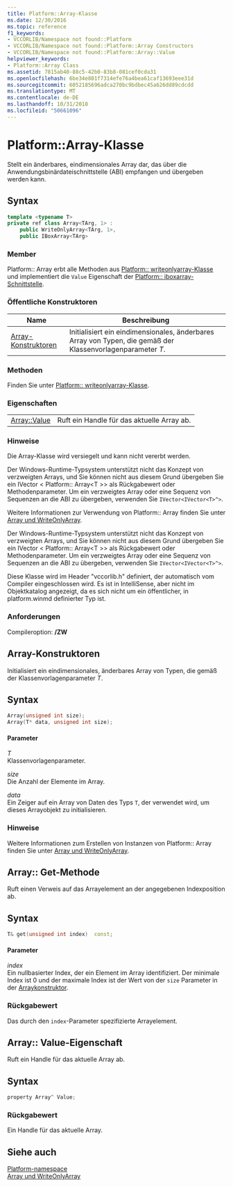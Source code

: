 ```yaml
---
title: Platform::Array-Klasse
ms.date: 12/30/2016
ms.topic: reference
f1_keywords:
- VCCORLIB/Namespace not found::Platform
- VCCORLIB/Namespace not found::Platform::Array Constructors
- VCCORLIB/Namespace not found::Platform::Array::Value
helpviewer_keywords:
- Platform::Array Class
ms.assetid: 7815ab40-88c5-42b0-83b8-081cef0cda31
ms.openlocfilehash: 6be34e801f7314efe76a4bea61caf13693eee31d
ms.sourcegitcommit: 6052185696adca270bc9bdbec45a626dd89cdcdd
ms.translationtype: MT
ms.contentlocale: de-DE
ms.lasthandoff: 10/31/2018
ms.locfileid: "50661096"
---
```

# <a name="platformarray-class"></a>Platform::Array-Klasse

Stellt ein änderbares, eindimensionales Array dar, das über die Anwendungsbinärdateischnittstelle (ABI) empfangen und übergeben werden kann.

## <a name="syntax"></a>Syntax

```cpp
template <typename T>
private ref class Array<TArg, 1> :
    public WriteOnlyArray<TArg, 1>,
    public IBoxArray<TArg>
```

### <a name="members"></a>Member

Platform:: Array erbt alle Methoden aus [Platform:: writeonlyarray-Klasse](../cppcx/platform-writeonlyarray-class.md) und implementiert die `Value` Eigenschaft der [Platform:: iboxarray-Schnittstelle](../cppcx/platform-iboxarray-interface.md).

### <a name="public-constructors"></a>Öffentliche Konstruktoren

|Name|Beschreibung|
|----------|-----------------|
|[Array-Konstruktoren](#ctor)|Initialisiert ein eindimensionales, änderbares Array von Typen, die gemäß der Klassenvorlagenparameter *T*.|

### <a name="methods"></a>Methoden

Finden Sie unter [Platform:: writeonlyarray-Klasse](../cppcx/platform-writeonlyarray-class.md).

### <a name="properties"></a>Eigenschaften

|||
|-|-|
|[Array::Value](#value)|Ruft ein Handle für das aktuelle Array ab.|

### <a name="remarks"></a>Hinweise

Die Array-Klasse wird versiegelt und kann nicht vererbt werden.

Der Windows-Runtime-Typsystem unterstützt nicht das Konzept von verzweigten Arrays, und Sie können nicht aus diesem Grund übergeben Sie ein IVector < Platform:: Array\<T >> als Rückgabewert oder Methodenparameter. Um ein verzweigtes Array oder eine Sequenz von Sequenzen an die ABI zu übergeben, verwenden Sie `IVector<IVector<T>^>`.

Weitere Informationen zur Verwendung von Platform:: Array finden Sie unter [Array und WriteOnlyArray](../cppcx/array-and-writeonlyarray-c-cx.md).

Der Windows-Runtime-Typsystem unterstützt nicht das Konzept von verzweigten Arrays, und Sie können nicht aus diesem Grund übergeben Sie ein IVector < Platform:: Array\<T >> als Rückgabewert oder Methodenparameter. Um ein verzweigtes Array oder eine Sequenz von Sequenzen an die ABI zu übergeben, verwenden Sie `IVector<IVector<T>^>`.

Diese Klasse wird im Header "vccorlib.h" definiert, der automatisch vom Compiler eingeschlossen wird. Es ist in IntelliSense, aber nicht im Objektkatalog angezeigt, da es sich nicht um ein öffentlicher, in platform.winmd definierter Typ ist.

### <a name="requirements"></a>Anforderungen

Compileroption: **/ZW**

## <a name="ctor"></a>  Array-Konstruktoren

Initialisiert ein eindimensionales, änderbares Array von Typen, die gemäß der Klassenvorlagenparameter *T*.

## <a name="syntax"></a>Syntax

```cpp
Array(unsigned int size);
Array(T* data, unsigned int size);
```

#### <a name="parameters"></a>Parameter

*T*<br/>
Klassenvorlagenparameter.

*size*<br/>
Die Anzahl der Elemente im Array.

*data*<br/>
Ein Zeiger auf ein Array von Daten des Typs `T`, der verwendet wird, um dieses Arrayobjekt zu initialisieren.

### <a name="remarks"></a>Hinweise

Weitere Informationen zum Erstellen von Instanzen von Platform:: Array finden Sie unter [Array und WriteOnlyArray](../cppcx/array-and-writeonlyarray-c-cx.md).

## <a name="get"></a>  Array:: Get-Methode

Ruft einen Verweis auf das Arrayelement an der angegebenen Indexposition ab.

## <a name="syntax"></a>Syntax

```cpp
T& get(unsigned int index)  const;
```

#### <a name="parameters"></a>Parameter

*index*<br/>
Ein nullbasierter Index, der ein Element im Array identifiziert. Der minimale Index ist 0 und der maximale Index ist der Wert von der `size` Parameter in der [Arraykonstruktor](#ctor).

### <a name="return-value"></a>Rückgabewert

Das durch den `index`-Parameter spezifizierte Arrayelement.

## <a name="value"></a>  Array:: Value-Eigenschaft

Ruft ein Handle für das aktuelle Array ab.

## <a name="syntax"></a>Syntax

```cpp
property Array^ Value;
```

### <a name="return-value"></a>Rückgabewert

Ein Handle für das aktuelle Array.

## <a name="see-also"></a>Siehe auch

[Platform-namespace](../cppcx/platform-namespace-c-cx.md)<br/>
[Array und WriteOnlyArray](../cppcx/array-and-writeonlyarray-c-cx.md)